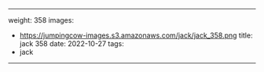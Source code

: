 
---
weight: 358
images:
- https://jumpingcow-images.s3.amazonaws.com/jack/jack_358.png
title: jack 358
date: 2022-10-27
tags:
- jack
---
